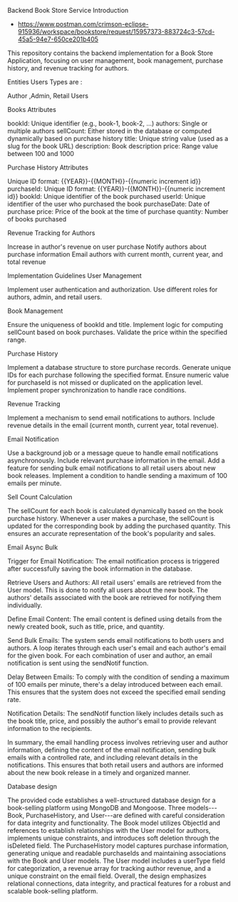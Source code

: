 Backend Book Store Service Introduction
- https://www.postman.com/crimson-eclipse-915936/workspace/bookstore/request/15957373-883724c3-57cd-45a5-94e7-650ce201b405

This repository contains the backend implementation for a Book Store
Application, focusing on user management, book management, purchase
history, and revenue tracking for authors. 

Entities Users Types are : 

Author ,Admin, Retail Users

Books Attributes

bookId: Unique identifier (e.g., book-1, book-2, \...) 
authors: Single or multiple authors 
sellCount: Either stored in the database or computed dynamically based on purchase history 
title: Unique string value (used
as a slug for the book URL) 
description: Book description 
price: Range
value between 100 and 1000

Purchase History Attributes

Unique ID format: {{YEAR}}-{{MONTH}}-{{numeric increment id}}
purchaseId: Unique ID format: {{YEAR}}-{{MONTH}}-{{numeric increment id}}
bookId: Unique identifier of the book purchased 
userId: Unique identifier of the user who purchased the book 
purchaseDate: Date of purchase 
price: Price of the book at the time of purchase 
quantity: Number of books purchased

Revenue Tracking for Authors

Increase in author\'s revenue on user purchase Notify authors about
purchase information Email authors with current month, current year, and
total revenue

Implementation Guidelines User Management

Implement user authentication and authorization. Use different roles for
authors, admin, and retail users.

Book Management

Ensure the uniqueness of bookId and title. Implement logic for computing
sellCount based on book purchases. Validate the price within the
specified range.

Purchase History

Implement a database structure to store purchase records. Generate
unique IDs for each purchase following the specified format. Ensure
numeric value for purchaseId is not missed or duplicated on the
application level. Implement proper synchronization to handle race
conditions.

Revenue Tracking

Implement a mechanism to send email notifications to authors. Include
revenue details in the email (current month, current year, total
revenue).

Email Notification

Use a background job or a message queue to handle email notifications
asynchronously. Include relevant purchase information in the email. Add
a feature for sending bulk email notifications to all retail users about
new book releases. Implement a condition to handle sending a maximum of
100 emails per minute.

Sell Count Calculation

The sellCount for each book is calculated dynamically based on the book
purchase history. Whenever a user makes a purchase, the sellCount is
updated for the corresponding book by adding the purchased quantity.
This ensures an accurate representation of the book\'s popularity and
sales.

Email Async Bulk

Trigger for Email Notification: The email notification process is
triggered after successfully saving the book information in the
database.

Retrieve Users and Authors: All retail users\' emails are retrieved from
the User model. This is done to notify all users about the new book. The
authors\' details associated with the book are retrieved for notifying
them individually.

Define Email Content: The email content is defined using details from
the newly created book, such as title, price, and quantity.

Send Bulk Emails: The system sends email notifications to both users and
authors. A loop iterates through each user\'s email and each author\'s
email for the given book. For each combination of user and author, an
email notification is sent using the sendNotif function.

Delay Between Emails: To comply with the condition of sending a maximum
of 100 emails per minute, there\'s a delay introduced between each
email. This ensures that the system does not exceed the specified email
sending rate.

Notification Details: The sendNotif function likely includes details
such as the book title, price, and possibly the author\'s email to
provide relevant information to the recipients.

In summary, the email handling process involves retrieving user and
author information, defining the content of the email notification,
sending bulk emails with a controlled rate, and including relevant
details in the notifications. This ensures that both retail users and
authors are informed about the new book release in a timely and
organized manner.

Database design

The provided code establishes a well-structured database design for a
book-selling platform using MongoDB and Mongoose. Three models---Book,
PurchaseHistory, and User---are defined with careful consideration for
data integrity and functionality. The Book model utilizes ObjectId and
references to establish relationships with the User model for authors,
implements unique constraints, and introduces soft deletion through the
isDeleted field. The PurchaseHistory model captures purchase
information, generating unique and readable purchaseIds and maintaining
associations with the Book and User models. The User model includes a
userType field for categorization, a revenue array for tracking author
revenue, and a unique constraint on the email field. Overall, the design
emphasizes relational connections, data integrity, and practical
features for a robust and scalable book-selling platform.
